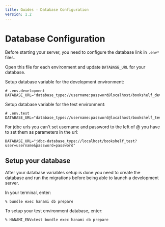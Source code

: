 ```yaml
---
title: Guides - Database Configuration
version: 1.2
---
```


# Database Configuration

Before starting your server, you need to configure the database link in <code>.env*</code> files.

Open this file for each environment and update <code>DATABASE_URL</code> for your database.

Setup database variable for the development environment:

```
# .env.development
DATABASE_URL="database_type://username:password@localhost/bookshelf_development"
```

Setup database variable for the test environment:

```
# .env.test
DATABASE_URL="database_type://username:password@localhost/bookshelf_test"
```

For jdbc urls you can't set username and password to the left of @ you have to set them as parameters in the url:

```
DATABASE_URL="jdbc-database_type://localhost/bookshelf_test?user=username&password=password"
```

## Setup your database

After your database variables setup is done you need to create the database and run the migrations before being able to launch a development server.

In your terminal, enter:

```shell
% bundle exec hanami db prepare
```

To setup your test environment database, enter:

```shell
% HANAMI_ENV=test bundle exec hanami db prepare
```
